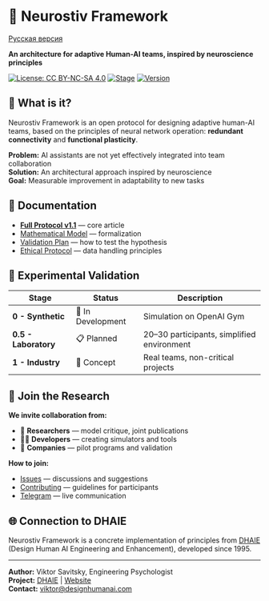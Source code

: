 # 🧠 Neurostiv Framework

[Русская версия](README.md)

**An architecture for adaptive Human-AI teams, inspired by neuroscience principles**

[![License: CC BY-NC-SA 4.0](https://img.shields.io/badge/License-CC%20BY--NC--SA%204.0-lightgrey.svg)](https://creativecommons.org/licenses/by-nc-sa/4.0/) [![Stage](https://img.shields.io/badge/Stage-Research%20Protocol-orange)]() [![Version](https://img.shields.io/badge/Version-1.1-blue)]()

## 🎯 What is it?

Neurostiv Framework is an open protocol for designing adaptive human-AI teams, based on the principles of neural network operation: **redundant connectivity** and **functional plasticity**.

**Problem:** AI assistants are not yet effectively integrated into team collaboration  
**Solution:** An architectural approach inspired by neuroscience  
**Goal:** Measurable improvement in adaptability to new tasks

## 📖 Documentation

- [**Full Protocol v1.1**](docs/protocol-v1.1.md) — core article
- [Mathematical Model](docs/mathematical-model.md) — formalization
- [Validation Plan](docs/validation-plan.md) — how to test the hypothesis
- [Ethical Protocol](docs/ethics-protocol.md) — data handling principles

## 🧪 Experimental Validation

| Stage | Status | Description |
|-------|--------|-------------|
| **0 - Synthetic** | 🔄 In Development | Simulation on OpenAI Gym |
| **0.5 - Laboratory** | 📋 Planned | 20–30 participants, simplified environment |
| **1 - Industry** | 💭 Concept | Real teams, non-critical projects |

## 🤝 Join the Research

**We invite collaboration from:**
- 🔬 **Researchers** — model critique, joint publications
- 👩‍💻 **Developers** — creating simulators and tools
- 🏢 **Companies** — pilot programs and validation

**How to join:**
- [Issues](../../issues) — discussions and suggestions
- [Contributing](CONTRIBUTING.md) — guidelines for participants
- [Telegram](https://t.me/dhaie_human_ai) — live communication

## 🌐 Connection to DHAIE

Neurostiv Framework is a concrete implementation of principles from [DHAIE](https://github.com/designhumanai/design-human-ai) (Design Human AI Engineering and Enhancement), developed since 1995.

---

**Author:** Viktor Savitsky, Engineering Psychologist  
**Project:** [DHAIE](https://github.com/designhumanai) | [Website](https://designhumanai.com)  
**Contact:** [viktor@designhumanai.com](mailto:viktor@designhumanai.com)
